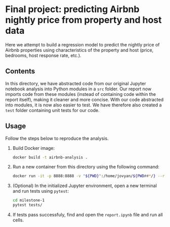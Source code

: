 # Final project: predicting Airbnb nightly price from property and host data

Here we attempt to build a regression model to predict the nightly price of Airbnb properties using characteristics of the property and host (price, bedrooms, host response rate, etc.).

## Contents

In this directory, we have abstracted code from our original Jupyter notebook analysis into Python modules in a `src` folder. Our report now imports code from these modules (instead of containing code within the report itself), making it cleaner and more concise. With our code abstracted into modules, it is now also easier to test. We have therefore also created a `test` folder containing unit tests for our code.

## Usage

Follow the steps below to reproduce the analysis.


1. Build Docker image:

    ```sh
    docker build -t airbnb-analysis .
    ```

2. Run a new container from this directory using the following command:

    ```sh
    docker run -it -p 8888:8888 -v "${PWD}":/home/jovyan/${PWD##*/} --rm airbnb-analysis
    ```

3. (Optional) In the initialized Jupyter environment, open a new terminal and run tests using `pytest`:

    ```sh
    cd milestone-1
    pytest tests/
    ```

4. If tests pass successfuly, find and open the `report.ipynb` file and run all cells.
